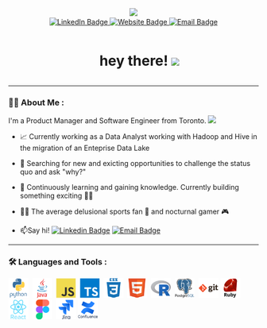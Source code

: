 <div id="header" align="center">
<!--   Gifs: https://giphy.com/ (use link from "share"
  Emoji Cheat Sheet: https://github.com/ikatyang/emoji-cheat-sheet
  Skills Icons: https://github.com/devicons/devicon/tree/master -->
  
  <img src="https://media.giphy.com/media/v1.Y2lkPTc5MGI3NjExbXJuNjNheGxxeXVxbGN1eDlhYWxpeWptd3M2bzF1MXl1bDBxd29wZyZlcD12MV9pbnRlcm5hbF9naWZfYnlfaWQmY3Q9Zw/iIqmM5tTjmpOB9mpbn/giphy.gif)https://media.giphy.com/media/v1.Y2lkPTc5MGI3NjExbXJuNjNheGxxeXVxbGN1eDlhYWxpeWptd3M2bzF1MXl1bDBxd29wZyZlcD12MV9pbnRlcm5hbF9naWZfYnlfaWQmY3Q9Zw/iIqmM5tTjmpOB9mpbn/giphy.gif" width="300"/>
  
  <div id="badges">
  <a href="www.linkedin.com/in/darrenj1ang" target="_blank">
    <img src="https://img.shields.io/badge/LinkedIn-blue?style=for-the-badge&logo=linkedin&logoColor=white" alt="LinkedIn Badge"/>
  </a>
  <a href="https://darrenjiang.vercel.app/" target="_blank">
    <img src="https://img.shields.io/badge/Website-purple?style=for-the-badge&logo=react&logoColor=white" alt="Website Badge"/>
  </a>
  <a href="mailto: darren.jiang135@gmail.com" target="_blank">
    <img src="https://img.shields.io/badge/Email-red?style=for-the-badge&logo=gmail&logoColor=white" alt="Email Badge"/>
  </a>

  <div id="user-content-toc">
  <ul>
    <summary><h1 style="display: inline-block;">hey there! <img src="https://media.giphy.com/media/hvRJCLFzcasrR4ia7z/giphy.gif" width="30px"/></h1></summary>
  </ul>
</div>

</div>
</div>

---

### :technologist: About Me :
I'm a Product Manager and Software Engineer from Toronto. <img src="https://media.giphy.com/media/y93slPbDMdeXJQONHa/giphy.gif" width="35">
- :chart_with_upwards_trend: Currently working as a Data Analyst working with Hadoop and Hive in the migration of an Enteprise Data Lake

- :mag_right: Searching for new and exicting opportunities to challenge the status quo and ask "why?"

- :open_book: Continuously learning and gaining knowledge. Currently building something exciting :construction_worker_man:
  
- :ok_man: The average delusional sports fan :basketball: and nocturnal gamer :video_game:

- :mailbox:Say hi! [![Linkedin Badge](https://img.shields.io/badge/-LinkedIn-blue?style=flat&logo=Linkedin&logoColor=white)](www.linkedin.com/in/darrenj1ang) [![Email Badge](https://img.shields.io/badge/-Gmail-red?style=flat&logo=Gmail&logoColor=white)](darren.jiang135@gmail.com)

---

### :hammer_and_wrench: Languages and Tools :
<div>
  <img src="https://github.com/devicons/devicon/blob/master/icons/python/python-original-wordmark.svg" title="Python" alt="Python" width="40" height="40"/>&nbsp;
  <img src="https://github.com/devicons/devicon/blob/master/icons/java/java-original-wordmark.svg" title="Java" alt="Java" width="40" height="40"/>&nbsp;
  <img src="https://github.com/devicons/devicon/blob/master/icons/javascript/javascript-original.svg" title="JavaScript" alt="JavaScript" width="40" height="40"/>&nbsp;
  <img src="https://github.com/devicons/devicon/blob/master/icons/typescript/typescript-original.svg" title="TypeScript" alt="TypeScript" width="40" height="40"/>&nbsp;
  <img src="https://github.com/devicons/devicon/blob/master/icons/css3/css3-plain-wordmark.svg"  title="CSS3" alt="CSS" width="40" height="40"/>&nbsp;
  <img src="https://github.com/devicons/devicon/blob/master/icons/html5/html5-original.svg" title="HTML5" alt="HTML" width="40" height="40"/>&nbsp;
  <img src="https://github.com/devicons/devicon/blob/master/icons/r/r-original.svg" title="R" alt="R" width="40" height="40"/>&nbsp;
  <img src="https://github.com/devicons/devicon/blob/master/icons/postgresql/postgresql-original-wordmark.svg" title="PostgreSQL"  alt="PostgreSQL" width="40" height="40"/>&nbsp;
  <img src="https://github.com/devicons/devicon/blob/master/icons/git/git-original-wordmark.svg" title="Git" **alt="Git" width="40" height="40"/>
  <img src="https://github.com/devicons/devicon/blob/master/icons/ruby/ruby-original-wordmark.svg" title="Ruby" **alt="Ruby" width="40" height="40"/>
  <img src="https://github.com/devicons/devicon/blob/master/icons/react/react-original-wordmark.svg" title="React" alt="React" width="40" height="40"/>&nbsp;
  <img src="https://github.com/devicons/devicon/blob/master/icons/figma/figma-original.svg" title="Figma" alt="Figma" width="40" height="40"/>&nbsp;
  <img src="https://github.com/devicons/devicon/blob/master/icons/jira/jira-original-wordmark.svg" title="Jira" **alt="Jira" width="40" height="40"/>
  <img src="https://github.com/devicons/devicon/blob/master/icons/confluence/confluence-original-wordmark.svg" title="Confluence" **alt="Confluence" width="40" height="40"/>
</div>
